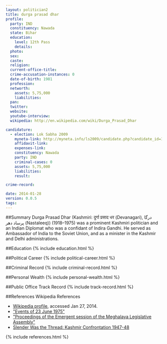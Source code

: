 ```yaml
---
layout: politician2
title: durga prasad dhar
profile: 
  party: IND
  constituency: Nawada
  state: Bihar
  education: 
    level: 12th Pass
    details: 
  photo: 
  sex: 
  caste: 
  religion: 
  current-office-title: 
  crime-accusation-instances: 0
  date-of-birth: 1981
  profession: 
  networth: 
    assets: 5,75,000
    liabilities: 
  pan: 
  twitter: 
  website: 
  youtube-interview: 
  wikipedia: http://en.wikipedia.com/wiki/Durga_Prasad_Dhar

candidature: 
  - election: Lok Sabha 2009
    myneta-link: http://myneta.info/ls2009/candidate.php?candidate_id=1327
    affidavit-link: 
    expenses-link: 
    constituency: Nawada 
    party: IND
    criminal-cases: 0
    assets: 5,75,000
    liabilities: 
    result:  

crime-record: 

date: 2014-01-28
version: 0.0.5
tags: 
---
```

##Summary
Durga Prasad Dhar (Kashmiri: दुर्गा प्रसाद धर (Devanagari), درگا پرساد دھر (Nastaleeq)) (1918–1975) was a prominent Kashmiri politician and an Indian Diplomat who was a confidant of Indira Gandhi. He served as Ambassador of India to the Soviet Union, and as a minister in the Kashmir and Delhi administrations.




##Education
{% include education.html %}


##Political Career
{% include political-career.html %}


##Criminal Record
{% include criminal-record.html %}


##Personal Wealth
{% include personal-wealth.html %}


##Public Office Track Record
{% include track-record.html %}


##References
Wikipedia References
- [Wikipedia profile]({{page.profile.wikipedia}}), accessed Jan 27, 2014.
- ["Events of 23 June 1975"][wiki1]
- ["Proceedings of the Emergent session of the Meghalaya Legislative Assembly"][wiki2]
- [Slender Was the Thread: Kashmir Confrontation 1947-48][wiki3]

[wiki1]: http://www.time.com/time/magazine/article/0,9171,913198,00.html
[wiki2]: http://www.megassembly.gov.in/proceedings/1975/28-07-1975.htm
[wiki3]: http://books.google.co.in/books?id=lYHXmx4cOUsC


{% include references.html %}